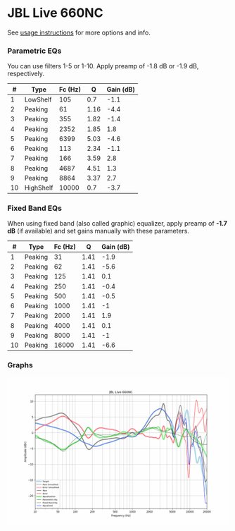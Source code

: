 # JBL Live 660NC
See [usage instructions](https://github.com/jaakkopasanen/AutoEq#usage) for more options and info.

### Parametric EQs
You can use filters 1-5 or 1-10. Apply preamp of -1.8 dB or -1.9 dB, respectively.

|   # | Type      |   Fc (Hz) |    Q |   Gain (dB) |
|-----|-----------|-----------|------|-------------|
|   1 | LowShelf  |       105 | 0.7  |        -1.1 |
|   2 | Peaking   |        61 | 1.16 |        -4.4 |
|   3 | Peaking   |       355 | 1.82 |        -1.4 |
|   4 | Peaking   |      2352 | 1.85 |         1.8 |
|   5 | Peaking   |      6399 | 5.03 |        -4.6 |
|   6 | Peaking   |       113 | 2.34 |        -1.1 |
|   7 | Peaking   |       166 | 3.59 |         2.8 |
|   8 | Peaking   |      4687 | 4.51 |         1.3 |
|   9 | Peaking   |      8864 | 3.37 |         2.7 |
|  10 | HighShelf |     10000 | 0.7  |        -3.7 |

### Fixed Band EQs
When using fixed band (also called graphic) equalizer, apply preamp of **-1.7 dB** (if available) and set gains manually with these parameters.

|   # | Type    |   Fc (Hz) |    Q |   Gain (dB) |
|-----|---------|-----------|------|-------------|
|   1 | Peaking |        31 | 1.41 |        -1.9 |
|   2 | Peaking |        62 | 1.41 |        -5.6 |
|   3 | Peaking |       125 | 1.41 |         0.1 |
|   4 | Peaking |       250 | 1.41 |        -0.4 |
|   5 | Peaking |       500 | 1.41 |        -0.5 |
|   6 | Peaking |      1000 | 1.41 |        -1   |
|   7 | Peaking |      2000 | 1.41 |         1.9 |
|   8 | Peaking |      4000 | 1.41 |         0.1 |
|   9 | Peaking |      8000 | 1.41 |        -1   |
|  10 | Peaking |     16000 | 1.41 |        -6.6 |

### Graphs
![](./JBL%20Live%20660NC.png)
